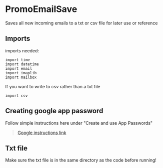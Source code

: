 # PromoEmailSave
Saves all new incoming emails to a txt or csv file for later use or reference 

## Imports
imports needed:
```
import time
import datetime
import email
import imaplib
import mailbox
```
If you want to write to csv rather than a txt file
```
import csv
```

## Creating google app password
Follow simple instructions here under "Create and use App Passwords"
> [Google instructions link](https://support.google.com/mail/answer/185833?hl=en)

## Txt file
Make sure the txt file is in the same directory as the code before running!
